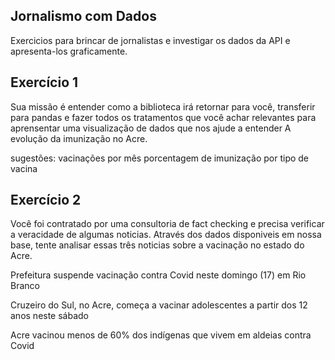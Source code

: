 ## Jornalismo com Dados

Exercicios para brincar de jornalistas e investigar os dados da API e apresenta-los graficamente.


## Exercício 1
Sua missão é entender como a biblioteca irá retornar para você, transferir para pandas e fazer todos os tratamentos que você achar relevantes para aprensentar uma visualização de dados que nos ajude a entender A evolução da imunização no Acre.

sugestões:
vacinações por mês
porcentagem de imunização por tipo de vacina


## Exercício 2
Você foi contratado por uma consultoria de fact checking e precisa verificar a veracidade de algumas noticias. Através dos dados disponiveis em nossa base, tente analisar essas três noticias sobre a vacinação no estado do Acre.

Prefeitura suspende vacinação contra Covid neste domingo (17) em Rio Branco

Cruzeiro do Sul, no Acre, começa a vacinar adolescentes a partir dos 12 anos neste sábado

Acre vacinou menos de 60% dos indígenas que vivem em aldeias contra Covid

